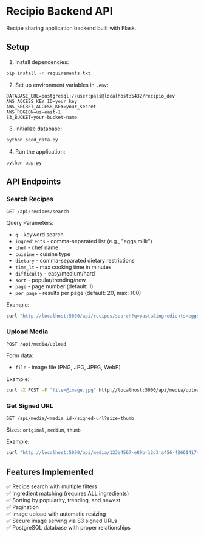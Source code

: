 # Recipio Backend API

Recipe sharing application backend built with Flask.

## Setup

1. Install dependencies:
```bash
pip install -r requirements.txt
```

2. Set up environment variables in `.env`:
```
DATABASE_URL=postgresql://user:pass@localhost:5432/recipio_dev
AWS_ACCESS_KEY_ID=your_key
AWS_SECRET_ACCESS_KEY=your_secret
AWS_REGION=us-east-1
S3_BUCKET=your-bucket-name
```

3. Initialize database:
```bash
python seed_data.py
```

4. Run the application:
```bash
python app.py
```

## API Endpoints

### Search Recipes
```
GET /api/recipes/search
```

Query Parameters:
- `q` - keyword search
- `ingredients` - comma-separated list (e.g., "eggs,milk")
- `chef` - chef name
- `cuisine` - cuisine type
- `dietary` - comma-separated dietary restrictions
- `time_lt` - max cooking time in minutes
- `difficulty` - easy/medium/hard
- `sort` - popular/trending/new
- `page` - page number (default: 1)
- `per_page` - results per page (default: 20, max: 100)

Example:
```bash
curl "http://localhost:5000/api/recipes/search?q=pasta&ingredients=eggs&sort=popular&page=1"
```

### Upload Media
```
POST /api/media/upload
```

Form data:
- `file` - image file (PNG, JPG, JPEG, WebP)

Example:
```bash
curl -X POST -F "file=@image.jpg" http://localhost:5000/api/media/upload
```

### Get Signed URL
```
GET /api/media/<media_id>/signed-url?size=thumb
```

Sizes: `original`, `medium`, `thumb`

Example:
```bash
curl "http://localhost:5000/api/media/123e4567-e89b-12d3-a456-426614174000/signed-url?size=thumb"
```

## Features Implemented

✅ Recipe search with multiple filters  
✅ Ingredient matching (requires ALL ingredients)  
✅ Sorting by popularity, trending, and newest  
✅ Pagination  
✅ Image upload with automatic resizing  
✅ Secure image serving via S3 signed URLs  
✅ PostgreSQL database with proper relationships